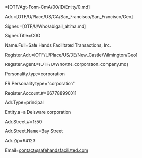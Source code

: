 =[OTF/Agt-Form-CmA/00/ID/Entity/0.md]

Adr.=[OTF/U/Place/US/CA/San_Francisco/San_Francisco/Geo]

Signer.=[OTF/U/Who/abigail_altima.md]

Signer.Title=COO

Name.Full=Safe Hands Facilitated Transactions, Inc.

Register.Adr.=[OTF/U/Place/US/DE/New_Castle/Wilmington/Geo]

Register.Agent.=[OTF/U/Who/the_corporation_company.md]

Personality.type=corporation

FR.Personality.type="corporation"

Register.Account.#=667788990011

Adr.Type=principal

Entity.a=a Delaware corporation

Adr.Street.#=1550

Adr.Street.Name=Bay Street

Adr.Zip=94123

Email=contact@safehandsfaciliated.com
